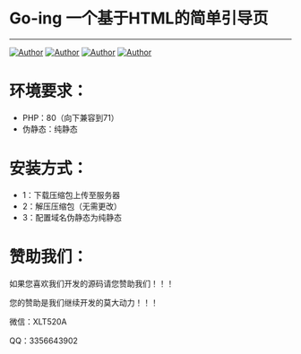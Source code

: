 # Go-ing 一个基于HTML的简单引导页

------
[![Author](https://img.shields.io/badge/TG:-@XLTSM-blue)](https://t.me/XLTSM)   [![Author](https://img.shields.io/badge/基于:-HTML-grean)](/)   [![Author](https://img.shields.io/badge/标签:-源码-red)](/)   [![Author](https://img.shields.io/badge/系统:-开源-yellow)](/)

环境要求：
=============
 - PHP：80（向下兼容到71）
 - 伪静态：纯静态

安装方式：
=============
 - 1：下载压缩包上传至服务器
 - 2：解压压缩包（无需更改）
 - 3：配置域名伪静态为纯静态

赞助我们：
=============
如果您喜欢我们开发的源码请您赞助我们！！！</p>
您的赞助是我们继续开发的莫大动力！！！</p>
微信：XLT520A</p>
QQ：3356643902
